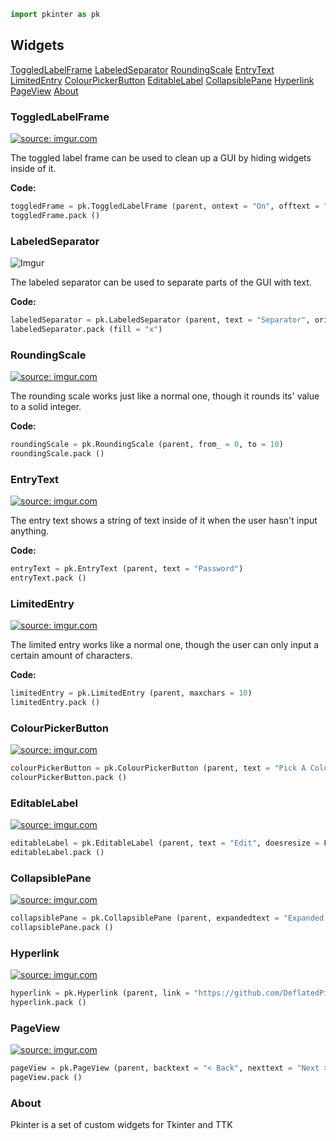 ```python
import pkinter as pk
```

## Widgets
<a href="#toggledlabelframe" class="button">ToggledLabelFrame</a>
<a href="#labeledseparator" class="button">LabeledSeparator</a>
<a href="#roundingscale" class="button">RoundingScale</a>
<a href="#entrytext" class="button">EntryText</a>
<a href="#limitedentry" class="button">LimitedEntry</a>
<a href="#colourpickerbutton" class="button">ColourPickerButton</a>
<a href="#editablelabel" class="button">EditableLabel</a>
<a href="#collapsiblepane" class="button">CollapsiblePane</a>
<a href="#hyperlink" class="button">Hyperlink</a>
<a href="#pageview" class="button">PageView</a>
<a href="#about" class="button">About</a>

<a name="toggledlabelframe"></a>

### ToggledLabelFrame

<a href="http://imgur.com/j0Spm27"><img src="http://i.imgur.com/j0Spm27.gif" title="source: imgur.com" /></a>

The toggled label frame can be used to clean up a GUI by hiding widgets inside of it.

**Code:**

```python
toggledFrame = pk.ToggledLabelFrame (parent, ontext = "On", offtext = "Off", defaultstate = False)
toggledFrame.pack ()
```

<a name="labeledseparator"></a>

### LabeledSeparator

![Imgur](http://i.imgur.com/4oXN6WN.png?1)

The labeled separator can be used to separate parts of the GUI with text.

**Code:**

```python
labeledSeparator = pk.LabeledSeparator (parent, text = "Separator", orient = "horizontal", textalign = "", padding = 5)
labeledSeparator.pack (fill = "x")
```

<a name="roundingscale"></a>

### RoundingScale

<a href="http://imgur.com/3R4WBYf"><img src="http://i.imgur.com/3R4WBYf.gif" title="source: imgur.com" /></a>

The rounding scale works just like a normal one, though it rounds its' value to a solid integer.

**Code:**

```python
roundingScale = pk.RoundingScale (parent, from_ = 0, to = 10)
roundingScale.pack ()
```

<a name="entrytext"></a>

### EntryText

<a href="http://imgur.com/WIvFwfl"><img src="http://i.imgur.com/WIvFwfl.gif" title="source: imgur.com" /></a>

The entry text shows a string of text inside of it when the user hasn't input anything.

**Code:**

```python
entryText = pk.EntryText (parent, text = "Password")
entryText.pack ()
```

<a name="limitedentry"></a>

### LimitedEntry

<a href="http://imgur.com/ARAI0VN"><img src="http://i.imgur.com/ARAI0VN.gif" title="source: imgur.com" /></a>

The limited entry works like a normal one, though the user can only input a certain amount of characters.

**Code:**

```python
limitedEntry = pk.LimitedEntry (parent, maxchars = 10)
limitedEntry.pack ()
```

<a name="colourpickerbutton"></a>

### ColourPickerButton

<a href="http://imgur.com/ERKM54a"><img src="http://i.imgur.com/ERKM54a.gif" title="source: imgur.com" /></a>

```python
colourPickerButton = pk.ColourPickerButton (parent, text = "Pick A Colour")
colourPickerButton.pack ()
```

<a name="editablelabel"></a>

### EditableLabel

<a href="http://imgur.com/HFR9UJ1"><img src="http://i.imgur.com/HFR9UJ1.gif" title="source: imgur.com" /></a>

```python
editableLabel = pk.EditableLabel (parent, text = "Edit", doesresize = False)
editableLabel.pack ()
```

<a name="collapsiblepane"></a>

### CollapsiblePane

<a href="http://imgur.com/GK1erub"><img src="http://i.imgur.com/GK1erub.gif" title="source: imgur.com" /></a>

```python
collapsiblePane = pk.CollapsiblePane (parent, expandedtext = "Expanded <<", collapsedtext = "Collapsed >>")
collapsiblePane.pack ()
```

<a name="hyperlink"></a>

### Hyperlink

<a href="http://imgur.com/85BnW98"><img src="http://i.imgur.com/85BnW98.gif" title="source: imgur.com" /></a>

```python
hyperlink = pk.Hyperlink (parent, link = "https://github.com/DeflatedPickle/pkinter")
hyperlink.pack ()
```

<a name="pageview"></a>

### PageView

<a href="http://imgur.com/46UgxNK"><img src="http://i.imgur.com/46UgxNK.gif" title="source: imgur.com" /></a>

```python
pageView = pk.PageView (parent, backtext = "< Back", nexttext = "Next >")
pageView.pack ()
```

<a name="about"></a>

### About
Pkinter is a set of custom widgets for Tkinter and TTK
